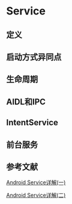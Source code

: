# Service

## 定义

## 启动方式异同点

## 生命周期

## AIDL和IPC

## IntentService

## 前台服务

## 参考文献

[Android Service详解(一)](https://juejin.cn/post/6844903781541347341)

[Android Service详解(二)](https://juejin.cn/post/6844903781931417614)

